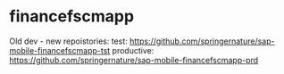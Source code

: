 # financefscmapp
Old dev - new repoistories:
test: https://github.com/springernature/sap-mobile-financefscmapp-tst
productive: https://github.com/springernature/sap-mobile-financefscmapp-prd
